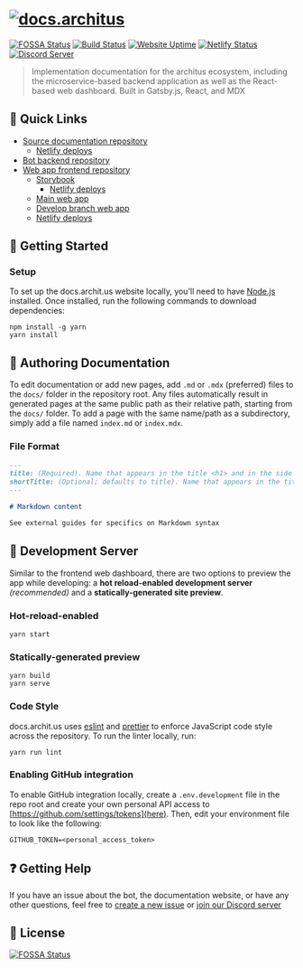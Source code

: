 # [![docs.architus](https://i.imgur.com/iv0wgAg.png)](https://docs.archit.us)

[![FOSSA Status](https://app.fossa.com/api/projects/git%2Bgithub.com%2Farchitus%2Fdocs.archit.us.svg?type=shield)](https://app.fossa.com/projects/git%2Bgithub.com%2Farchitus%2Fdocs.archit.us?ref=badge_shield) [![Build Status](https://travis-ci.org/architus/docs.archit.us.svg?branch=master)](https://travis-ci.org/architus/docs.archit.us) [![Website Uptime](https://img.shields.io/uptimerobot/ratio/7/m783218822-e416787a37a1f22b540d0654.svg?label=website%20uptime)](https://status.archit.us/) [![Netlify Status](https://api.netlify.com/api/v1/badges/8ee5067a-c5a8-4309-9167-2cfe8b8d4cb3/deploy-status)](https://app.netlify.com/sites/architus-docs/deploys) [![Discord Server](https://img.shields.io/discord/607637793107345431?color=7289DA&logo=discord&logoColor=white)](https://discord.gg/FpyhED)

> Implementation documentation for the architus ecosystem, including the microservice-based backend application as well as the React-based web dashboard. Built in Gatsby.js, React, and MDX

## 🔗 Quick Links

- [Source documentation repository](https://github.com/architus/docs.archit.us)
  - [Netlify deploys](https://app.netlify.com/sites/architus-docs/deploys)
- [Bot backend repository](https://github.com/architus/architus)
- [Web app frontend repository](https://github.com/architus/archit.us)
  - [Storybook](https://storybook.archit.us/)
    - [Netlify deploys](https://app.netlify.com/sites/storybook-architus/deploys)
  - [Main web app](https://archit.us/)
  - [Develop branch web app](https://develop.archit.us/)
  - [Netlify deploys](https://app.netlify.com/sites/architus/deploys)

## 🚀 Getting Started

### Setup

To set up the docs.archit.us website locally, you'll need to have [Node.js](https://nodejs.org/en/download/) installed. Once installed, run the following commands to download dependencies:

```console
npm install -g yarn
yarn install
```

## 📝 Authoring Documentation

To edit documentation or add new pages, add `.md` or `.mdx` (preferred) files to the `docs/` folder in the repository root. Any files automatically result in generated pages at the same public path as their relative path, starting from the `docs/` folder. To add a page with the same name/path as a subdirectory, simply add a file named `index.md` or `index.mdx`.

### File Format

```md
---
title: (Required). Name that appears in the title <h1> and in the side NavBar
shortTitle: (Optional; defaults to title). Name that appears in the title bar & breadcrumb
---

# Markdown content

See external guides for specifics on Markdown syntax
```

## 📡 Development Server

Similar to the frontend web dashboard, there are two options to preview the app while developing: a **hot reload-enabled development server** *(recommended)* and a **statically-generated site preview**.

### Hot-reload-enabled

```console
yarn start
```

### Statically-generated preview

```console
yarn build
yarn serve
```

### Code Style

docs.archit.us uses [eslint](https://eslint.org/) and [prettier](https://prettier.io/) to enforce JavaScript code style across the repository. To run the linter locally, run:

```console
yarn run lint
```

### Enabling GitHub integration

To enable GitHub integration locally, create a `.env.development` file in the repo root and create your own personal API access to [https://github.com/settings/tokens](here). Then, edit your environment file to look like the following:

```
GITHUB_TOKEN=<personal_access_token>
```

## ❓ Getting Help

If you have an issue about the bot, the documentation website, or have any other questions, feel free to [create a new issue](https://github.com/architus/architus/issues/new) or [join our Discord server](https://discord.gg/FpyhED)

## 📜 License

[![FOSSA Status](https://app.fossa.com/api/projects/git%2Bgithub.com%2Farchitus%2Fdocs.archit.us.svg?type=large)](https://app.fossa.com/projects/git%2Bgithub.com%2Farchitus%2Fdocs.archit.us?ref=badge_large)
